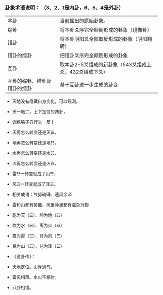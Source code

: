 
### 卦象术语说明： （3、2、1是内卦，6、5、4是外卦）
|||
|----|-----|
|本卦|当前摇出的原始卦象。|
|综卦|将本卦爻序完全颠倒形成的卦象（镜像卦）|
| 错卦|将本卦阴阳爻全部取反形成的卦象（阴阳翻转）|
| 错卦的综卦|把错卦爻序完全颠倒形成的卦象|
|互卦|取本卦2-5爻组成的新卦象（543爻组成上爻，432爻组成下爻）|
|互卦的综卦、错卦及错卦的综卦|基于互卦进一步生成的卦变|


- 天地没有隐藏自身变化，可以观测。
- 天一地二，上下定位的两卦，
- 训练脑子自行举一反十。

- 天再怎么转变还是天☰，
- 地再怎么转变还是地☷，

- 水再怎么转变还是水☵，
- 火再怎么转变还是火☲，

- 雷☳一转变就成了山☶，
- 风☴一转变就成了泽☱。

- 相关成语：气势磅礴、遗风余泽
- 雷和山都有势能，风里泽里都有混杂万物

- 乾为天（☰）、坤为地（☷）
- 坎为水（☵）、离为火（☲）
- 震为雷（☳）、巽为风（☴）
- 艮为山（☶）、兑为泽（☱）
- 《说卦传》：
- 天地定位。山泽通气。
- 雷风相薄。水火不相射。
- 八卦相错。
